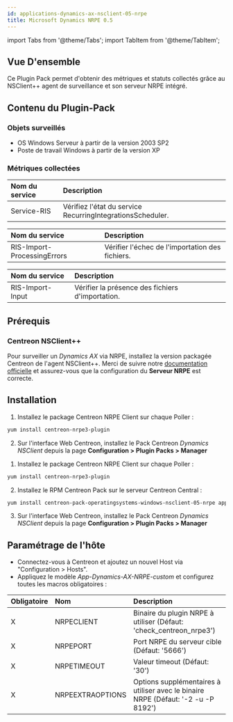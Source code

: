 ```yaml
---
id: applications-dynamics-ax-nsclient-05-nrpe
title: Microsoft Dynamics NRPE 0.5
---
```


import Tabs from '@theme/Tabs';
import TabItem from '@theme/TabItem';

## Vue D'ensemble

Ce Plugin Pack permet d'obtenir des métriques et statuts collectés grâce au NSClient++
agent de surveillance et son serveur NRPE intégré.

## Contenu du Plugin-Pack

### Objets surveillés

* OS Windows Serveur à partir de la version 2003 SP2
* Poste de travail Windows à partir de la version XP

### Métriques collectées

<Tabs groupId="sync">
<TabItem value="Service-RIS" label="Service-RIS">

| Nom du service | Description                                                |
| :------------- | :--------------------------------------------------------- |
| Service-RIS    | Vérifiez l'état du service RecurringIntegrationsScheduler. |

</TabItem>
<TabItem value="RIS-Import-ProcessingErrors" label="RIS-Import-ProcessingErrors">

| Nom du service              | Description                                     |
| :-------------------------- | :---------------------------------------------- |
| RIS-Import-ProcessingErrors | Vérifier l'échec de l'importation des fichiers. |

</TabItem>
<TabItem value="RIS-Import-Input" label="RIS-Import-Input">

| Nom du service     | Description                                      |
| :----------------- | :----------------------------------------------- |
| RIS-Import-Input   | Vérifier la présence des fichiers d'importation. |

</TabItem>
</Tabs>

## Prérequis

### Centreon NSClient++

Pour surveiller un *Dynamics AX* via NRPE, installez la version packagée Centreon de l'agent NSClient++. 
Merci de suivre notre [documentation officielle](../getting-started/how-to-guides/centreon-nsclient-tutorial.md)
et assurez-vous que la configuration du **Serveur NRPE** est correcte.

## Installation 

<Tabs groupId="sync">
<TabItem value="Online License" label="Online License">

1. Installez le package Centreon NRPE Client sur chaque Poller :

```bash
yum install centreon-nrpe3-plugin
```

2. Sur l'interface Web Centreon, installez le Pack Centreon *Dynamics NSClient*
depuis la page **Configuration > Plugin Packs > Manager**

</TabItem>
<TabItem value="Offline License" label="Offline License">

1. Installez le package Centreon NRPE Client sur chaque Poller :

```bash
yum install centreon-nrpe3-plugin
```

2. Installez le RPM Centreon Pack sur le serveur Centreon Central :

```bash
yum install centreon-pack-operatingsystems-windows-nsclient-05-nrpe applications-dynamics-ax-nsclient-05-nrpe
```

3. Sur l'interface Web Centreon, installez le Pack Centreon *Dynamics NSClient*
depuis la page **Configuration > Plugin Packs > Manager**

</TabItem>
</Tabs>

## Paramétrage de l'hôte

* Connectez-vous à Centreon et ajoutez un nouvel Host via "Configuration > Hosts".
* Appliquez le modèle *App-Dynamics-AX-NRPE-custom* et configurez toutes les macros obligatoires :

| Obligatoire | Nom              | Description                                                                       |
|:------------|:-----------------|:--------------------------------------------------------------------------------- |
| X           | NRPECLIENT       | Binaire du plugin NRPE à utiliser (Défaut: 'check_centreon_nrpe3')                |
| X           | NRPEPORT         | Port NRPE du serveur cible (Défaut: '5666')                                       |
| X           | NRPETIMEOUT      | Valeur timeout (Défaut: '30')                                                     |
| X           | NRPEEXTRAOPTIONS | Options supplémentaires à utiliser avec le binaire NRPE (Défaut: '-2 -u -P 8192') |